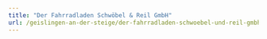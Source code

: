```yaml
---
title: "Der Fahrradladen Schwöbel & Reil GmbH"
url: /geislingen-an-der-steige/der-fahrradladen-schwoebel-und-reil-gmbh/
---
```


